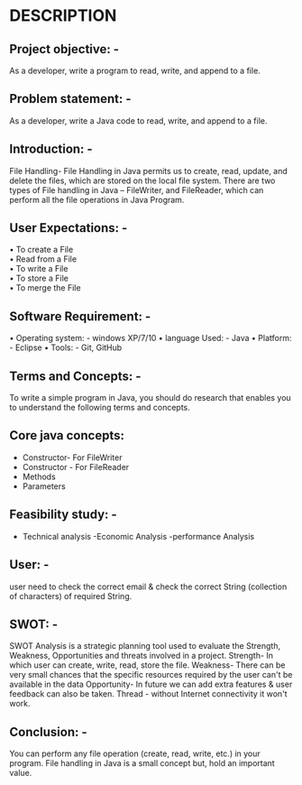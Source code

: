 # DESCRIPTION
## Project objective: -
As a developer, write a program to read, write, and append to a file.

## Problem statement: -
As a developer, write a Java code to read, write, and append to a file.

## Introduction: -
File Handling- File Handling in Java permits us to create, read, update, and delete the files, which are stored on the local file system. There are two types of File handling in Java – FileWriter, and FileReader, which can perform all the file operations in Java Program.
## User Expectations: -
•	To create a File   
•	Read from a File   
•	To write a File   
•	To store a File   
•	To merge the File  
## Software Requirement: -
•	Operating system: - windows XP/7/10
•	language Used: - Java
•	Platform: - Eclipse
•	Tools: - Git, GitHub 
## Terms and Concepts: - 
To write a simple program in Java, you should do research that enables you to understand the following terms and concepts.
## Core java concepts:
- Constructor- For FileWriter 
- Constructor - For FileReader
- Methods
- Parameters

## Feasibility study: -
- Technical analysis
-Economic Analysis
-performance Analysis

## User: - 
user need to check the correct email & check the correct String (collection of characters) of required String.

## SWOT: -
SWOT Analysis is a strategic planning tool used to evaluate the Strength, Weakness, Opportunities and threats involved in a project.
Strength- In which user can create, write, read, store the file.
Weakness- There can be very small chances that the specific resources required by the user can't be available in the data
Opportunity- In future we can add extra features & user feedback can also be taken.
Thread - without Internet connectivity it won't work.

## Conclusion: -
You can perform any file operation (create, read, write, etc.) in your program. File handling in Java is a small concept but, hold an important value.
